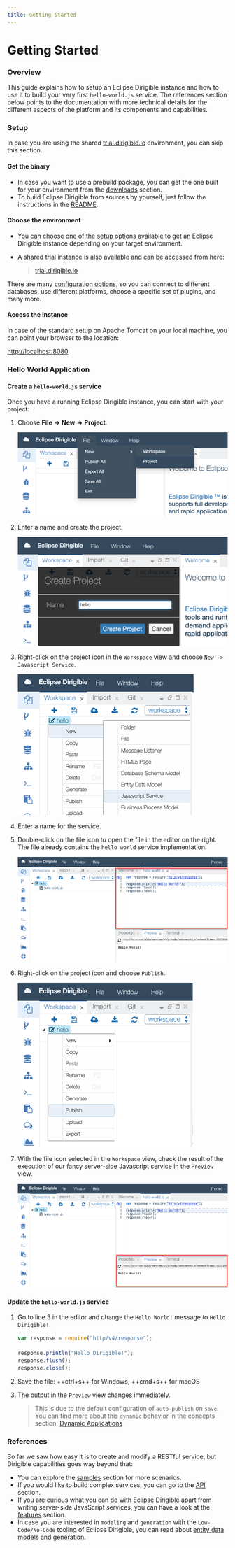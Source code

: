 ```yaml
---
title: Getting Started
---
```


Getting Started
===

### Overview

This guide explains how to setup an Eclipse Dirigible instance and how to use it to build your very first `hello-world.js` service. The references section below points to the documentation with more technical details for the different aspects of the platform and its components and capabilities.

### Setup

In case you are using the shared [trial.dirigible.io](http://trial.dirigible.io) environment, you can skip this section.

#### Get the binary

* In case you want to use a prebuild package, you can get the one built for your environment from the [downloads](http://download.dirigible.io/) section.
* To build Eclipse Dirigible from sources by yourself, just follow the instructions in the [README](https://github.com/eclipse/dirigible/blob/master/README.md#build).

#### Choose the environment

* You can choose one of the [setup options](../setup/) available to get an Eclipse Dirigible instance depending on your target environment.
* A shared trial instance is also available and can be accessed from here:

    > [trial.dirigible.io](http://trial.dirigible.io)

There are many [configuration options](../setup/setup-environment-variables/), so you can connect to different databases, use different platforms, choose a specific set of plugins, and many more.

#### Access the instance

In case of the standard setup on Apache Tomcat on your local machine, you can point your browser to the location:

 [http://localhost:8080](http://localhost:8080)

### Hello World Application

#### Create a `hello-world.js` service
Once you have a running Eclipse Dirigible instance, you can start with your project:

1. Choose **File** **&rarr;** **New** **&rarr;** **Project**.

    ![New Project](../images/getting_started/new-project-hello.png)

2. Enter a name and create the project. 

    ![Create Project](../images/getting_started/create-project-hello.png)

3. Right-click on the project icon in the `Workspace` view and choose `New -> Javascript Service`.

    ![Create Javascript Service](../images/getting_started/create-javascript.png)

4. Enter a name for the service.
5. Double-click on the file icon to open the file in the editor on the right. The file already contains the `hello world` service implementation.

    ![Service Impletentation](../images/getting_started/service-implementation.png)

6. Right-click on the project icon and choose `Publish`.

    ![Publish Project](../images/getting_started/publish-project.png)

7. With the file icon selected in the `Workspace` view, check the result of the execution of our fancy server-side Javascript service in the `Preview` view.

    ![Preview Project](../images/getting_started/preview-project.png)

#### Update the `hello-world.js` service

1. Go to line 3 in the editor and change the `Hello World!` message to `Hello Dirigible!`.

    ```javascript hl_lines="3"
    var response = require("http/v4/response");
    
    response.println("Hello Dirigible!");
    response.flush();
    response.close();
    ```

1. Save the file: ++ctrl+s++ for Windows, ++cmd+s++ for macOS
1. The output in the `Preview` view changes immediately.

    > This is due to the default configuration of `auto-publish` on `save`. You can find more about this `dynamic` behavior in the concepts section: [Dynamic Applications](concepts/dynamic-applications)

### References

So far we saw how easy it is to create and modify a RESTful service, but Dirigible capabilities goes way beyond that:

* You can explore the [samples](../../samples/) section for more scenarios.
* If you would like to build complex services, you can go to the [API](../../api/) section. 
* If you are curious what you can do with Eclipse Dirigible apart from writing server-side JavaScript services, you can have a look at the [features](../overview/features/) section.
* In case you are interested in `modeling` and `generation` with the `Low-Code/No-Code` tooling of Eclipse Dirigible, you can read about [entity data models](concepts/entity-service) and [generation](concepts/generation).


